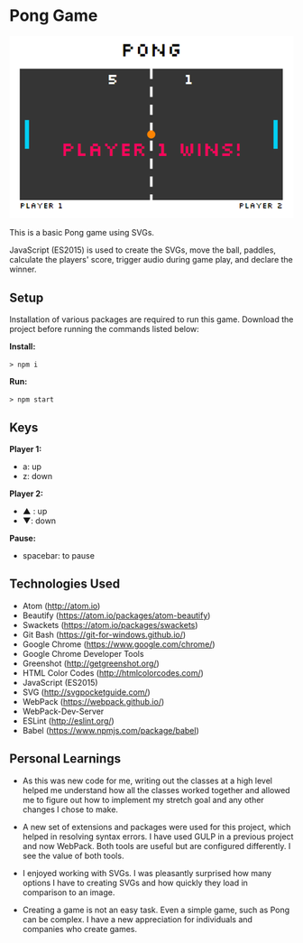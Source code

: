 # Pong Game
![Pong](pong-screenshot.png)

This is a basic Pong game using SVGs.

JavaScript (ES2015) is used to create the SVGs, move the ball, paddles, calculate the players' score, trigger audio during game play, and declare the winner.

## Setup
Installation of various packages are required to run this game. Download the project before running the commands listed below:

**Install:**

`> npm i`

**Run:**

`> npm start`

## Keys

**Player 1:**
* a: up
* z: down

**Player 2:**
* ▲ : up
* ▼: down

**Pause:**
* spacebar: to pause

## Technologies Used
* Atom (http://atom.io)
* Beautify (https://atom.io/packages/atom-beautify)
* Swackets (https://atom.io/packages/swackets)
* Git Bash (https://git-for-windows.github.io/)
* Google Chrome (https://www.google.com/chrome/)
* Google Chrome Developer Tools
* Greenshot (http://getgreenshot.org/)
* HTML Color Codes (http://htmlcolorcodes.com/)
* JavaScript (ES2015)
* SVG (http://svgpocketguide.com/)
* WebPack (https://webpack.github.io/)
* WebPack-Dev-Server
* ESLint (http://eslint.org/)
* Babel (https://www.npmjs.com/package/babel)

## Personal Learnings
* As this was new code for me, writing out the classes at a high level helped me understand how all the classes worked together and allowed me to figure out how to implement my stretch goal and any other changes I chose to make.

* A new set of extensions and packages were used for this project, which helped in resolving syntax errors. I have used GULP in a previous project and now WebPack. Both tools are useful but are configured differently. I see the value of both tools.

* I enjoyed working with SVGs. I was pleasantly surprised how many options I have to creating SVGs and how quickly they load in comparison to an image.

* Creating a game is not an easy task. Even a simple game, such as Pong can be complex. I have a new appreciation for individuals and companies who create games.  
